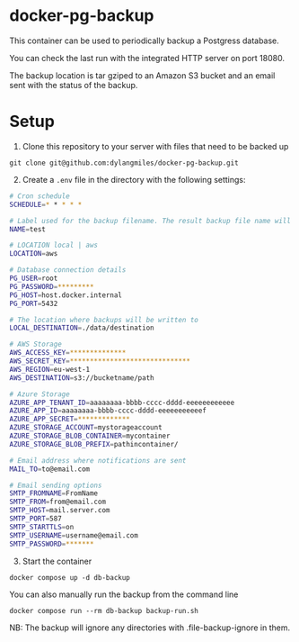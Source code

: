 # docker-pg-backup

This container can be used to periodically backup a Postgress database.

You can check the last run with the integrated HTTP server on port 18080.

The backup location is tar gziped to an Amazon S3 bucket and an email sent with the status of the backup.

# Setup

1. Clone this repository to your server with files that need to be backed up
```
git clone git@github.com:dylangmiles/docker-pg-backup.git
```

2. Create a `.env` file in the directory with the following settings:
```bash
# Cron schedule
SCHEDULE=* * * * *

# Label used for the backup filename. The result backup file name will use the format  YYMMDD_HH_mm_ss_NAME_tar.gz
NAME=test

# LOCATION local | aws
LOCATION=aws

# Database connection details
PG_USER=root
PG_PASSWORD=*********
PG_HOST=host.docker.internal
PG_PORT=5432

# The location where backups will be written to
LOCAL_DESTINATION=./data/destination

# AWS Storage
AWS_ACCESS_KEY=**************
AWS_SECRET_KEY=******************************
AWS_REGION=eu-west-1
AWS_DESTINATION=s3://bucketname/path

# Azure Storage
AZURE_APP_TENANT_ID=aaaaaaaa-bbbb-cccc-dddd-eeeeeeeeeeee
AZURE_APP_ID=aaaaaaaa-bbbb-cccc-dddd-eeeeeeeeeeef
AZURE_APP_SECRET=*************
AZURE_STORAGE_ACCOUNT=mystorageaccount
AZURE_STORAGE_BLOB_CONTAINER=mycontainer
AZURE_STORAGE_BLOB_PREFIX=pathincontainer/

# Email address where notifications are sent
MAIL_TO=to@email.com

# Email sending options
SMTP_FROMNAME=FromName
SMTP_FROM=from@email.com
SMTP_HOST=mail.server.com
SMTP_PORT=587
SMTP_STARTTLS=on
SMTP_USERNAME=username@email.com
SMTP_PASSWORD=*******

```

3. Start the container
```
docker compose up -d db-backup
```

You can also manually run the backup from the command line
```
docker compose run --rm db-backup backup-run.sh
```

NB: The backup will ignore any directories with .file-backup-ignore in them.

